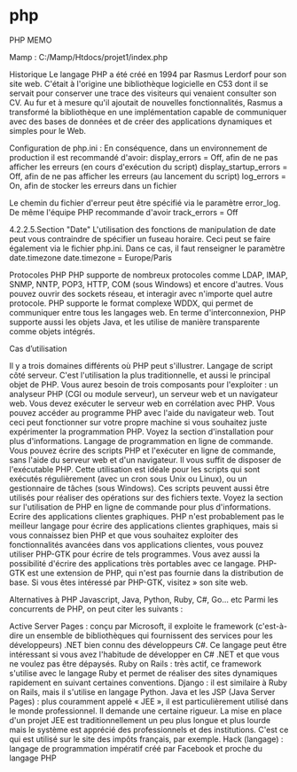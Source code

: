# php
PHP MEMO

Mamp :
C:/Mamp/Htdocs/projet1/index.php

Historique
Le langage PHP a été créé en 1994 par Rasmus Lerdorf pour son site web. C'était à l'origine une bibliothèque logicielle en C53 dont il se servait pour conserver une trace des visiteurs qui venaient consulter son CV. Au fur et à mesure qu'il ajoutait de nouvelles fonctionnalités, Rasmus a transformé la bibliothèque en une implémentation capable de communiquer avec des bases de données et de créer des applications dynamiques et simples pour le Web.

Configuration de php.ini : 
En conséquence, dans un environnement de production il est recommandé d'avoir:
display_errors = Off, afin de ne pas afficher les erreurs (en cours d'exécution du script)
display_startup_errors = Off, afin de ne pas afficher les erreurs (au lancement du script)
log_errors = On, afin de stocker les erreurs dans un fichier

Le chemin du fichier d'erreur peut être spécifié via le paramètre error_log.
De même l'équipe PHP recommande d'avoir
track_errors = Off

4.2.2.5.Section "Date"
L'utilisation des fonctions de manipulation de date peut vous contraindre de spécifier un fuseau horaire. Ceci peut se faire également via le fichier php.ini. Dans ce cas, il faut renseigner le paramètre date.timezone
date.timezone = Europe/Paris



Protocoles PHP
PHP supporte de nombreux protocoles comme LDAP, IMAP, SNMP, NNTP, POP3, HTTP, COM (sous Windows) et encore d'autres. Vous pouvez ouvrir des sockets réseau, et interagir avec n'importe quel autre protocole. PHP supporte le format complexe WDDX, qui permet de communiquer entre tous les langages web. En terme d'interconnexion, PHP supporte aussi les objets Java, et les utilise de manière transparente comme objets intégrés.

Cas d’utilisation

Il y a trois domaines différents où PHP peut s'illustrer.
Langage de script côté serveur. C'est l'utilisation la plus traditionnelle, et aussi le principal objet de PHP. Vous aurez besoin de trois composants pour l'exploiter : un analyseur PHP (CGI ou module serveur), un serveur web et un navigateur web. Vous devez exécuter le serveur web en corrélation avec PHP. Vous pouvez accéder au programme PHP avec l'aide du navigateur web. Tout ceci peut fonctionner sur votre propre machine si vous souhaitez juste expérimenter la programmation PHP. Voyez la section d'installation pour plus d'informations.
Langage de programmation en ligne de commande. Vous pouvez écrire des scripts PHP et l'exécuter en ligne de commande, sans l'aide du serveur web et d'un navigateur. Il vous suffit de disposer de l'exécutable PHP. Cette utilisation est idéale pour les scripts qui sont exécutés régulièrement (avec un cron sous Unix ou Linux), ou un gestionnaire de tâches (sous Windows). Ces scripts peuvent aussi être utilisés pour réaliser des opérations sur des fichiers texte. Voyez la section sur l'utilisation de PHP en ligne de commande pour plus d'informations.
Ecrire des applications clientes graphiques. PHP n'est probablement pas le meilleur langage pour écrire des applications clientes graphiques, mais si vous connaissez bien PHP et que vous souhaitez exploiter des fonctionnalités avancées dans vos applications clientes, vous pouvez utiliser PHP-GTK pour écrire de tels programmes. Vous avez aussi la possibilité d'écrire des applications très portables avec ce langage. PHP-GTK est une extension de PHP, qui n'est pas fournie dans la distribution de base. Si vous êtes intéressé par PHP-GTK, visitez » son site web.

Alternatives à PHP
Javascript, Java, Python, Ruby, C#, Go... etc
Parmi les concurrents de PHP, on peut citer les suivants :

Active Server Pages : conçu par Microsoft, il exploite le framework (c'est-à-dire un ensemble de bibliothèques qui fournissent des services pour les développeurs) .NET bien connu des développeurs C#. Ce langage peut être intéressant si vous avez l'habitude de développer en C# .NET et que vous ne voulez pas être dépaysés.
Ruby on Rails : très actif, ce framework s'utilise avec le langage Ruby et permet de réaliser des sites dynamiques rapidement en suivant certaines conventions. 
Django : il est similaire à Ruby on Rails, mais il s'utilise en langage Python.
Java et les JSP (Java Server Pages) : plus couramment appelé « JEE », il est particulièrement utilisé dans le monde professionnel. Il demande une certaine rigueur. La mise en place d'un projet JEE est traditionnellement un peu plus longue et plus lourde mais le système est apprécié des professionnels et des institutions. C'est ce qui est utilisé sur le site des impôts français, par exemple.
Hack (langage) :  langage de programmation impératif créé par Facebook et proche du langage PHP
